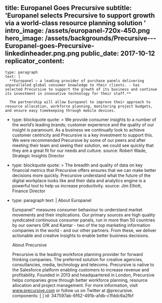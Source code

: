 title: Europanel Goes Precursive
subtitle: 'Europanel selects Precursive to support growth via a world-class resource planning solution '
intro_image: /assets/europanel-720x-450.png
hero_image: /assets/backgrounds/Precursive---Europanel-goes-Precursive-linkedinheader.png.png
public_date: 2017-10-12
replicator_content:
  - 
    type: paragraph
    text: |
      **Europanel – a leading provider of purchase panels delivering unparalleled global consumer knowledge to their clients. - has selected Precursive to support the growth of its business and continue its investment in innovative technology for their staff.**
      
      The partnership will allow Europanel to improve their approach to resource allocation, workforce planning, monitoring project budgets, and ensure easy timekeeping through mobile devices.
  - 
    type: blockquote
    quote: >
      We provide consumer insights to a number of the world’s leading brands; customer experience and
      the quality of our insight is paramount. As a business we continually look to achieve customer
      centricity and Precursive is a key investment to support this. We were recommended Precursive by
      some of our peers and after meeting their team and seeing their solution, we could see quickly that
      they are a great fit for our needs and culture.
    source: Robert Wade, Strategic Insights Director
  - 
    type: blockquote
    quote: >
      The breadth and quality of data on key financial metrics that Precursive offers ensures that we can
      make better decisions more quickly. Precursive understand what the future of the digital workplace
      looks like and their data and analytics engine is a powerful tool to help us increase productivity.
    source: Jim Elliott, Finance Director
  - 
    type: paragraph
    text: |
      About Europanel
      
      Europanel™ measures consumer behaviour to understand market movements and their implications. Our primary sources are high quality syndicated continuous consumer panels, run in more than 50 countries by our owners GfK and Kantar - two of the top marketing information companies in the world - and our other partners. From these, we deliver actionable and creative insights to enable better business decisions.
      
      About Precursive
      
      Precursive is the leading workforce planning provider for forward thinking companies. The preferred solution for creative agencies, consultancies, media, technology and telecoms. Precursive is native to the Salesforce platform enabling customers to increase revenue and profitability.
      Founded in 2013 and headquartered in London, Precursive helps companies grow through better workforce planning, resource allocation and project management.
      For more information, visit www.precursive.com or follow us on Twitter at @precursive.
components: [ ]
id: 347597ab-6f62-491b-afdb-c1fddc6a2fbf
